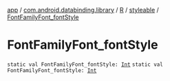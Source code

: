 [app](../../../index.md) / [com.android.databinding.library](../../index.md) / [R](../index.md) / [styleable](index.md) / [FontFamilyFont_fontStyle](./-font-family-font_font-style.md)

# FontFamilyFont_fontStyle

`static val FontFamilyFont_fontStyle: `[`Int`](https://kotlinlang.org/api/latest/jvm/stdlib/kotlin/-int/index.html)
`static val FontFamilyFont_fontStyle: `[`Int`](https://kotlinlang.org/api/latest/jvm/stdlib/kotlin/-int/index.html)